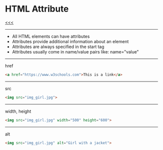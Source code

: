 
HTML Attribute
======

[<<<](https://github.com/ttltrk/WEB/blob/master/BHM/BHM.MD)

---

* All HTML elements can have attributes
* Attributes provide additional information about an element
* Attributes are always specified in the start tag
* Attributes usually come in name/value pairs like: name="value"

---

href

```html
<a href="https://www.w3schools.com">This is a link</a>
```

---

src

```html
<img src="img_girl.jpg">
```

---

width, height

```html
<img src="img_girl.jpg" width="500" height="600">
```

---

alt

```html
<img src="img_girl.jpg" alt="Girl with a jacket">
```
